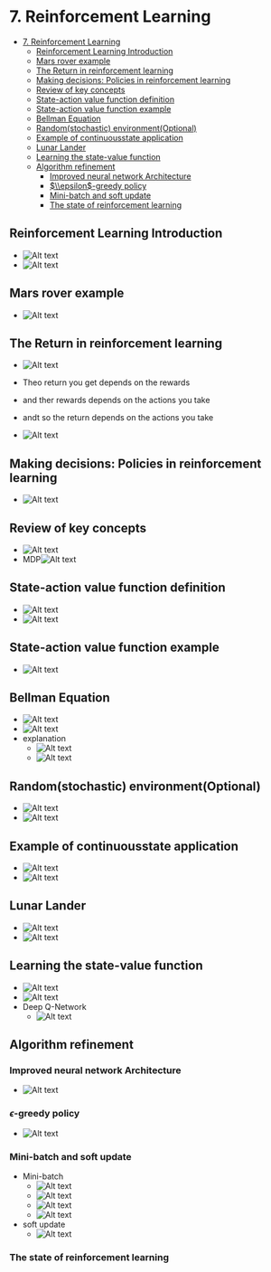 # 7. Reinforcement Learning

- [7. Reinforcement Learning](#7-reinforcement-learning)
  - [Reinforcement Learning Introduction](#reinforcement-learning-introduction)
  - [Mars rover example](#mars-rover-example)
  - [The Return in reinforcement learning](#the-return-in-reinforcement-learning)
  - [Making decisions: Policies in reinforcement learning](#making-decisions-policies-in-reinforcement-learning)
  - [Review of key concepts](#review-of-key-concepts)
  - [State-action value function definition](#state-action-value-function-definition)
  - [State-action value function example](#state-action-value-function-example)
  - [Bellman Equation](#bellman-equation)
  - [Random(stochastic) environment(Optional)](#randomstochastic-environmentoptional)
  - [Example of continuousstate application](#example-of-continuousstate-application)
  - [Lunar Lander](#lunar-lander)
  - [Learning the state-value function](#learning-the-state-value-function)
  - [Algorithm refinement](#algorithm-refinement)
    - [Improved neural network Architecture](#improved-neural-network-architecture)
    - [$\\epsilon$-greedy policy](#epsilon-greedy-policy)
    - [Mini-batch and soft update](#mini-batch-and-soft-update)
    - [The state of reinforcement learning](#the-state-of-reinforcement-learning)

## Reinforcement Learning Introduction

- ![Alt text](images/19f428c3163bc069bb2eed6120b574d2_.jpg)
- ![Alt text](images/5dac8dd2c22cf0f16f20b35d21e4c369_.jpg)

## Mars rover example

- ![Alt text](images/99ecc3b75fbee460bfee8c83b4d89565_.jpg)

## The Return in reinforcement learning

- ![Alt text](images/image-92.png)

- Theo return you get depends on the rewards
- and ther rewards depends on the actions you take
- andt so the return depends on the actions you take

- ![Alt text](images/image-93.png)

## Making decisions: Policies in reinforcement learning

- ![Alt text](images/image-94.png)

## Review of key concepts

- ![Alt text](images/image-95.png)
- MDP![Alt text](images/image-96.png)

## State-action value function definition

- ![Alt text](images/image-97.png)
- ![Alt text](images/image-98.png)

## State-action value function example

- ![Alt text](images/image-99.png)

## Bellman Equation

- ![Alt text](images/image-100.png)
- ![Alt text](images/image-101.png)
- explanation
  - ![Alt text](images/image-102.png)
  - ![Alt text](images/image-103.png)

## Random(stochastic) environment(Optional)

- ![Alt text](images/image-104.png)
- ![Alt text](images/image-105.png)

## Example of continuousstate application

- ![Alt text](images/image-106.png)
- ![Alt text](images/image-107.png)

## Lunar Lander

- ![Alt text](images/image-108.png)
- ![Alt text](images/image-109.png)

## Learning the state-value function

- ![Alt text](images/image-110.png)
- ![Alt text](images/image-111.png)
- Deep Q-Network
  - ![Alt text](images/image-112.png)

## Algorithm refinement

### Improved neural network Architecture

- ![Alt text](images/image-113.png)

### $\epsilon$-greedy policy

- ![Alt text](images/image-114.png)

### Mini-batch and soft update

- Mini-batch
  - ![Alt text](images/image-115.png)
  - ![Alt text](images/image-116.png)
  - ![Alt text](images/image-117.png)
  - ![Alt text](images/image-118.png)
- soft update
  - ![Alt text](images/image-119.png)

### The state of reinforcement learning
